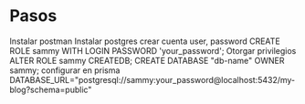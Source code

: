 # Pasos

Instalar postman
Instalar postgres
crear cuenta user, password
CREATE ROLE sammy WITH LOGIN PASSWORD 'your_password';
Otorgar privilegios
ALTER ROLE sammy CREATEDB;
CREATE DATABASE "db-name" OWNER sammy;
configurar en prisma
DATABASE_URL="postgresql://sammy:your_password@localhost:5432/my-blog?schema=public"
